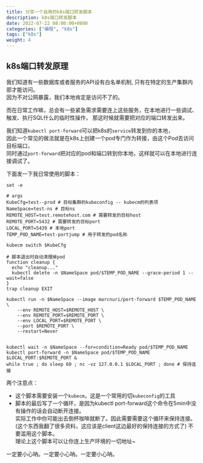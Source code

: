 ```yaml
---
title: 分享一个自用的k8s端口转发脚本
description: k8s端口转发脚本
date: 2022-07-22 08:00:00+0800
categories: ["编程", "k8s"]
tags: ["k8s"]
weight: 4
---
```


## k8s端口转发原理


我们知道有一些数据库或者服务的API设有白名单机制, 只有在特定的生产集群内部才能访问。  
因为不对公网暴露，我们本地肯定是访问不了的。

而在日常工作嘛，总会有一些紧急需求需要连上这些服务，在本地进行一些调试、触发、执行SQL什么的临时性操作，
那这时候就需要把对应的端口转发出来。

我们知道`kubectl port-forward`可以把k8s的`service`转发到你的本地，  
因此一个常见的做法就是在k8s上创建一个pod专门作为转接，由这个Pod去访问目标端口，  
同时通过`port-forward`把对应的pod和端口转到你本地，这样就可以在本地进行连接调试了。

下面发一下我日常使用的脚本：

```shell
set -e

# args
KubeCfg=test--prod # 目标集群的kubeconfig -- kubecm的列表项
NameSpace=test-ns # 目标ns
REMOTE_HOST=test.remotehost.com # 需要转发的目标host
REMOTE_PORT=5432 # 需要转发的目标port
LOCAL_PORT=5439 # 本地port
TEMP_POD_NAME=test-portjump # 用于转发的pod名称

kubecm switch $KubeCfg

# 脚本退出时自动清理掉pod
function cleanup {
  echo "cleanup..." 
  kubectl delete -n $NameSpace pod/$TEMP_POD_NAME --grace-period 1 --wait=false
}
trap cleanup EXIT

kubectl run -n $NameSpace --image marcnuri/port-forward $TEMP_POD_NAME \
    --env REMOTE_HOST=$REMOTE_HOST \
    --env REMOTE_PORT=$REMOTE_PORT \
    --env LOCAL_PORT=$REMOTE_PORT \
    --port $REMOTE_PORT \
    --restart=Never 


kubectl wait -n $NameSpace --for=condition=Ready pod/$TEMP_POD_NAME
kubectl port-forward -n $NameSpace pod/$TEMP_POD_NAME $LOCAL_PORT:$REMOTE_PORT &
while true ; do sleep 60 ; nc -vz 127.0.0.1 $LOCAL_PORT ; done # 保持连接

```


两个注意点：

- 这个脚本需要安装一个`kubecm`，这是一个常用的切`kubeconfig`的工具  
- 脚本的最后写了一个循环，是因为kubectl port-forward这个命令在5min中没有操作的话会自动断开连接。  
实际工作中你可能出去倒杯咖啡就断了。因此需要需要这个循环来保持连接。  
(这个东西我翻了很多资料，这应该是client这边最好的保持连接的方式了)
不要滥用这个脚本。  
理论上这个脚本可以让你连上生产环境的一切地址~

一定要小心呐。一定要小心呐。一定要小心呐。
